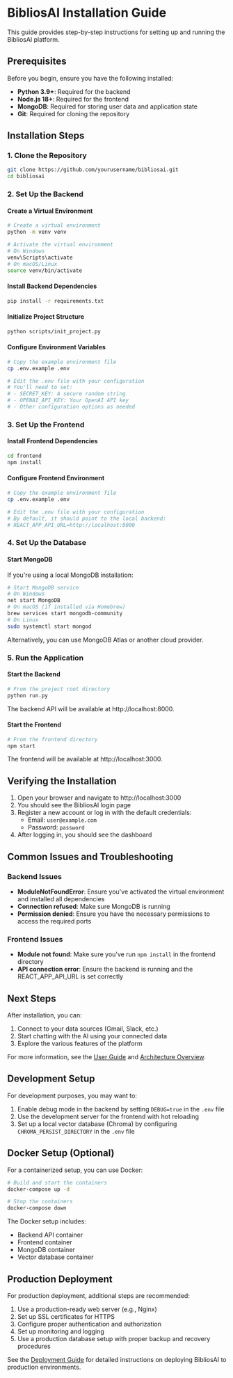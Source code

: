 # BibliosAI Installation Guide

This guide provides step-by-step instructions for setting up and running the BibliosAI platform.

## Prerequisites

Before you begin, ensure you have the following installed:

- **Python 3.9+**: Required for the backend
- **Node.js 18+**: Required for the frontend
- **MongoDB**: Required for storing user data and application state
- **Git**: Required for cloning the repository

## Installation Steps

### 1. Clone the Repository

```bash
git clone https://github.com/yourusername/bibliosai.git
cd bibliosai
```

### 2. Set Up the Backend

#### Create a Virtual Environment

```bash
# Create a virtual environment
python -m venv venv

# Activate the virtual environment
# On Windows
venv\Scripts\activate
# On macOS/Linux
source venv/bin/activate
```

#### Install Backend Dependencies

```bash
pip install -r requirements.txt
```

#### Initialize Project Structure

```bash
python scripts/init_project.py
```

#### Configure Environment Variables

```bash
# Copy the example environment file
cp .env.example .env

# Edit the .env file with your configuration
# You'll need to set:
# - SECRET_KEY: A secure random string
# - OPENAI_API_KEY: Your OpenAI API key
# - Other configuration options as needed
```

### 3. Set Up the Frontend

#### Install Frontend Dependencies

```bash
cd frontend
npm install
```

#### Configure Frontend Environment

```bash
# Copy the example environment file
cp .env.example .env

# Edit the .env file with your configuration
# By default, it should point to the local backend:
# REACT_APP_API_URL=http://localhost:8000
```

### 4. Set Up the Database

#### Start MongoDB

If you're using a local MongoDB installation:

```bash
# Start MongoDB service
# On Windows
net start MongoDB
# On macOS (if installed via Homebrew)
brew services start mongodb-community
# On Linux
sudo systemctl start mongod
```

Alternatively, you can use MongoDB Atlas or another cloud provider.

### 5. Run the Application

#### Start the Backend

```bash
# From the project root directory
python run.py
```

The backend API will be available at http://localhost:8000.

#### Start the Frontend

```bash
# From the frontend directory
npm start
```

The frontend will be available at http://localhost:3000.

## Verifying the Installation

1. Open your browser and navigate to http://localhost:3000
2. You should see the BibliosAI login page
3. Register a new account or log in with the default credentials:
   - Email: `user@example.com`
   - Password: `password`
4. After logging in, you should see the dashboard

## Common Issues and Troubleshooting

### Backend Issues

- **ModuleNotFoundError**: Ensure you've activated the virtual environment and installed all dependencies
- **Connection refused**: Make sure MongoDB is running
- **Permission denied**: Ensure you have the necessary permissions to access the required ports

### Frontend Issues

- **Module not found**: Make sure you've run `npm install` in the frontend directory
- **API connection error**: Ensure the backend is running and the REACT_APP_API_URL is set correctly

## Next Steps

After installation, you can:

1. Connect to your data sources (Gmail, Slack, etc.)
2. Start chatting with the AI using your connected data
3. Explore the various features of the platform

For more information, see the [User Guide](user_guide.md) and [Architecture Overview](architecture.md).

## Development Setup

For development purposes, you may want to:

1. Enable debug mode in the backend by setting `DEBUG=true` in the `.env` file
2. Use the development server for the frontend with hot reloading
3. Set up a local vector database (Chroma) by configuring `CHROMA_PERSIST_DIRECTORY` in the `.env` file

## Docker Setup (Optional)

For a containerized setup, you can use Docker:

```bash
# Build and start the containers
docker-compose up -d

# Stop the containers
docker-compose down
```

The Docker setup includes:
- Backend API container
- Frontend container
- MongoDB container
- Vector database container

## Production Deployment

For production deployment, additional steps are recommended:

1. Use a production-ready web server (e.g., Nginx)
2. Set up SSL certificates for HTTPS
3. Configure proper authentication and authorization
4. Set up monitoring and logging
5. Use a production database setup with proper backup and recovery procedures

See the [Deployment Guide](deployment.md) for detailed instructions on deploying BibliosAI to production environments.
